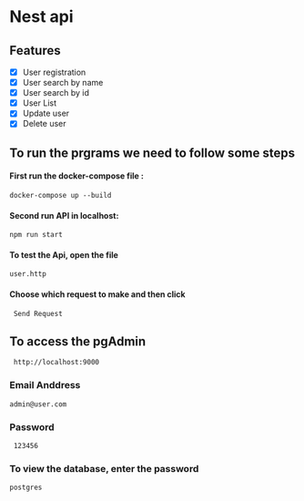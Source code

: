 # Nest api 

## Features

- [x] User registration
- [x] User search by name
- [x] User search by id
- [x] User List
- [x] Update user
- [x] Delete user

## To run the prgrams we need to follow some steps

#### First run the docker-compose file :
  
```docker-compose up --build```


#### Second run API in localhost:
  
```npm run start```

#### To test the Api, open the file

```user.http```

#### Choose which request to make and then click

``` Send Request```

## To access the pgAdmin

``` http://localhost:9000```

### Email Anddress

``` admin@user.com ```

### Password

``` 123456``` 

### To view the database, enter the password

``` postgres ```
